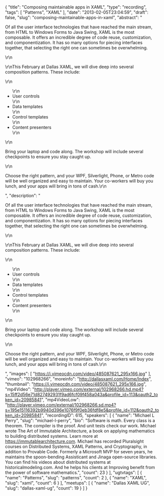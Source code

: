{
  "title": "Composing maintainable apps in XAML",
  "type": "recording",
  "tags": [
    "Patterns",
    "XAML"
  ],
  "date": "2013-02-05T23:04:59",
  "draft": false,
  "slug": "composing-maintainable-apps-in-xaml",
  "abstract": "<p>Of all the user interface technologies that have reached the main stream, from HTML to Windows Forms to Java Swing, XAML is the most composable. It offers an incredible degree of code reuse, customization, and componentization. It has so many options for piecing interfaces together, that selecting the right one can sometimes be overwhelming.</p>\r\n<p>\r\nThis February at Dallas XAML, we will dive deep into several composition patterns. These include:</p>\r\n<ul>\r\n<li>User controls</li>\r\n<li>Data templates</li>\r\n<li>Control templates</li>\r\n<li>Content presenters</li>\r\n</ul>\r\n<p>Bring your laptop and code along. The workshop will include several checkpoints to ensure you stay caught up.</p>\r\n<p>Choose the right pattern, and your WPF, Silverlight, Phone, or Metro code will be well organized and easy to maintain. Your co-workers will buy you lunch, and your apps will bring in tons of cash.\r\n</p>",
  "description": "<p>Of all the user interface technologies that have reached the main stream, from HTML to Windows Forms to Java Swing, XAML is the most composable. It offers an incredible degree of code reuse, customization, and componentization. It has so many options for piecing interfaces together, that selecting the right one can sometimes be overwhelming.</p>\r\n<p>\r\nThis February at Dallas XAML, we will dive deep into several composition patterns. These include:</p>\r\n<ul>\r\n<li>User controls</li>\r\n<li>Data templates</li>\r\n<li>Control templates</li>\r\n<li>Content presenters</li>\r\n</ul>\r\n<p>Bring your laptop and code along. The workshop will include several checkpoints to ensure you stay caught up.</p>\r\n<p>Choose the right pattern, and your WPF, Silverlight, Phone, or Metro code will be well organized and easy to maintain. Your co-workers will buy you lunch, and your apps will bring in tons of cash.\r\n</p>",
  "images": [
    "https://i.vimeocdn.com/video/485087621_295x166.jpg"
  ],
  "vimeo": "102968266",
  "moreinfo": "http://dallasxaml.com/Home/Index",
  "thumbnail": "https://i.vimeocdn.com/video/485087621_295x166.jpg",
  "mp4Video": "http://player.vimeo.com/external/102968266.hd.mp4?s=15ff2d56e71d827492931f9ad6fcf09f458a043a&profile_id=113&oauth2_token_id=20985841",
  "mp4VideoLow": "http://player.vimeo.com/external/102968266.sd.mp4?s=195e15116392b9940d396e1076f9f0eb36fdf8e5&profile_id=112&oauth2_token_id=20985841",
  "recordingID": 615,
  "speakers": [
    {
      "name": "Michael L Perry",
      "slug": "michael-l-perry",
      "bio": "Software is math. Every class is a theorem. The compiler is the proof. And unit tests check our work. Michael wrote The Art of Immutable Architecture, a book on applying mathematics to building distributed systems. Learn more at https://immutablearchitecture.com. Michael has recorded Pluralsight courses on Distributed Systems, XAML Patterns, and Cryptography, in addition to Provable Code. Formerly a Microsoft MVP for seven years, he maintains the spoon-bending Assisticant and Jinaga open-source libraries. You can find his videos about distributed systems at historicalmodeling.com. And he helps his clients at Improving benefit from the power of software mathematics.",
      "count": 23
    }
  ],
  "ugtvtags": [
    {
      "name": "Patterns",
      "slug": "patterns",
      "count": 2
    },
    {
      "name": "XAML",
      "slug": "xaml",
      "count": 6
    }
  ],
  "meetups": [
    {
      "name": "Dallas XAML UG",
      "slug": "dallas-xaml-ug",
      "count": 19
    }
  ]
}
